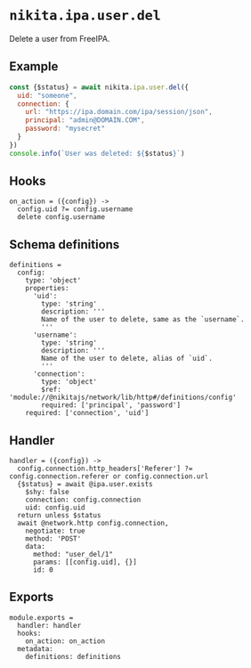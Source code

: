 
# `nikita.ipa.user.del`

Delete a user from FreeIPA.

## Example

```js
const {$status} = await nikita.ipa.user.del({
  uid: "someone",
  connection: {
    url: "https://ipa.domain.com/ipa/session/json",
    principal: "admin@DOMAIN.COM",
    password: "mysecret"
  }
})
console.info(`User was deleted: ${$status}`)
```

## Hooks

    on_action = ({config}) ->
      config.uid ?= config.username
      delete config.username

## Schema definitions

    definitions =
      config:
        type: 'object'
        properties:
          'uid':
            type: 'string'
            description: '''
            Name of the user to delete, same as the `username`.
            '''
          'username':
            type: 'string'
            description: '''
            Name of the user to delete, alias of `uid`.
            '''
          'connection':
            type: 'object'
            $ref: 'module://@nikitajs/network/lib/http#/definitions/config'
            required: ['principal', 'password']
        required: ['connection', 'uid']

## Handler

    handler = ({config}) ->
      config.connection.http_headers['Referer'] ?= config.connection.referer or config.connection.url
      {$status} = await @ipa.user.exists
        $shy: false
        connection: config.connection
        uid: config.uid
      return unless $status
      await @network.http config.connection,
        negotiate: true
        method: 'POST'
        data:
          method: "user_del/1"
          params: [[config.uid], {}]
          id: 0

## Exports

    module.exports =
      handler: handler
      hooks:
        on_action: on_action
      metadata:
        definitions: definitions
